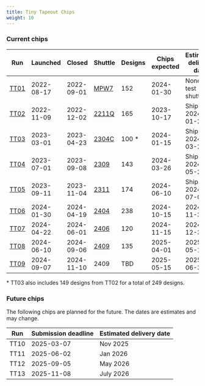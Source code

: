 ```yaml
---
title: Tiny Tapeout Chips
weight: 10
---
```


### Current chips

| Run                | Launched   | Closed     | Shuttle                                      | Designs | Chips expected | Estimated delivery date |
|--------------------|------------|------------|----------------------------------------------|---------|----------------|-------------------------|
| [TT01](/runs/tt01) | 2022-08-17 | 2022-09-01 | [MPW7](https://efabless.com/shuttle-status)  | 152     | 2024-01-30     | None - test shuttle     |
| [TT02](/runs/tt02) | 2022-11-09 | 2022-12-02 | [2211Q](https://efabless.com/shuttle-status) | 165     | 2023-10-17     | Shipped 2024-01-25      |
| [TT03](/runs/tt03) | 2023-03-01 | 2023-04-23 | [2304C](https://efabless.com/shuttle-status) | 100 \*  | 2024-01-15     | Shipped 2024-03-28      |
| [TT04](/runs/tt04) | 2023-07-01 | 2023-09-08 | [2309](https://efabless.com/shuttle-status)  | 143     | 2024-03-26     | Shipped 2024-05-24      |
| [TT05](/runs/tt05) | 2023-09-11 | 2023-11-04 | [2311](https://efabless.com/shuttle-status)  | 174     | 2024-06-10     | Shipped 2024-07-05      |
| [TT06](/runs/tt06) | 2024-01-30 | 2024-04-19 | [2404](https://efabless.com/shuttle-status)  | 238     | 2024-10-15     | 2024-11-30              |
| [TT07](/runs/tt07) | 2024-04-22 | 2024-06-01 | [2406](https://efabless.com/shuttle-status)  | 120     | 2024-11-15     | 2024-12-30              |
| [TT08](/runs/tt08) | 2024-06-10 | 2024-09-06 | [2409](https://efabless.com/shuttle-status)  | 135     | 2025-04-01     | 2025-05-12              |
| [TT09](https://app.tinytapeout.com/shuttles/tt09) | 2024-09-07 | 2024-11-10 | 2409          | TBD     | 2025-05-15     | 2025-06-30              |

\* TT03 also includes 149 designs from TT02 for a total of 249 designs.

### Future chips

The following chips are planned for the future. The dates are estimates and may change.

| Run  | Submission deadline | Estimated delivery date |
|------|---------------------|-------------------------|
| TT10 | 2025-03-07          | Nov 2025                |
| TT11 | 2025-06-02          | Jan 2026                |
| TT12 | 2025-09-05          | May 2026                |
| TT13 | 2025-11-08          | July 2026               |
